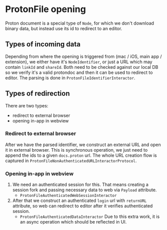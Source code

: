 # ProtonFile opening

Proton document is a special type of `Node`, for which we don't download binary data, but instead use its id to redirect to an editor.

## Types of incoming data
Depending from where the opening is triggered from (mac / iOS, main app / extension), we either have it's `NodeIdentifier`, or just a URL which may contain `linkId` and `shareId`. Both need to be checked against our local DB so we verify it's a valid protondoc and then it can be used to redirect to editor.
The parsing is done in `ProtonFileIdentifierInteractor`.

## Types of redirection
There are two types:
- redirect to external browser
- opening in-app in webview

### Redirect to external browser
After we have the parsed identifier, we construct an external URL and open it in external browser. 
This is synchronous operation, we just need to append the ids to a given `docs.proton` url.
The whole URL creation flow is captured in `ProtonFileNonAuthenticatedURLInteractorProtocol`.

### Opening in-app in webview
1. We need an authenticated session for this. That means creating a session fork and passing necessary data to web via `Payload` attribute.
    - `ProtonFileAuthenticatedWebSessionInteractor`
2. After that we construct an authenticated `login` url with `returnURL` attribute, so web can redirect to editor after it verifies authenticated session.
    - `ProtonFileAuthenticatedDataInteractor`
Due to this extra work, it is an async operation which should be reflected in UI.
